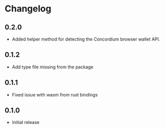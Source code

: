 # Changelog

## 0.2.0

- Added helper method for detecting the Concordium browser wallet API.

## 0.1.2

- Add type file missing from the package

## 0.1.1

-   Fixed issue with wasm from rust bindings

## 0.1.0

-   Initial release
